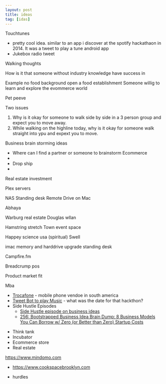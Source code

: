 ```yaml
---
layout: post
title: ideas
tag: [idas]
---
```


Touchtunes
- pretty cool idea. similar to an app i discover at the spotify hackathaon in 2014. It was a tweet to play a tune android app
- Jukebox radio tweet

Walking thoughts

How is it that someone without industry knowledge have success in 

Example no food background open a food establishment
Someone willig to learn and explore the evommerce world

Pet peeve

Two issues 

1. Why is it okay for someone to walk side by side in a 3 person group and expect you to move away. 
2. While walking on the highline today, why is it okay for someone walk straight into ypu and expext you to move. 

Business brain storming ideas
- Where can I find a partner or someone to brainstorm
Ecommerce
- 
- Drop ship
- 
Real estate investment

Plex servers

 NAS
Standing desk
Remote Drive on Mac

Abhaya

Warburg real estate
Douglas wllan

Hamstring stretch
Town event space

Happey science usa (spiritual)
Swell

imac memory and harddrive upgrade
standing desk

Campfire.fm

Breadcrump pos

Product market fit

Mba

* [Trocafone](https://www.trocafone.com/vender) - mobile phone vendoe in south america
* [Tweet Bot to play Music]() - what was the date for that hackthon?
* Side Hustle Episodes
  * [Side Hustle episode on business ideas](https://overcast.fm/+JnFzbq8k)
  * [256: Bootstrapped Business Idea Brain Dump: 8 Business Models You Can Borrow w/ Zero (or Better than Zero) Startup Costs](https://overcast.fm/+JnFzbq8k)

- Think tank 
- Incubator
- Ecommerce store
- Real estate

https://www.mindomo.com

- https://www.cookspacebrooklyn.com

- hurdles